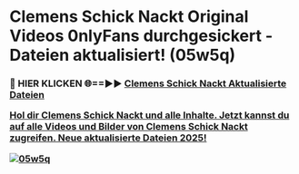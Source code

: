 # Clemens Schick Nackt Original Videos 0nlyFans durchgesickert - Dateien aktualisiert! (05w5q)

<h3>🔴 HIER KLICKEN 🌐==►► <a href="https://tinyurl.com/h6vf6nb8" rel="nofollow">Clemens Schick Nackt Aktualisierte Dateien

Hol dir Clemens Schick Nackt und alle Inhalte. Jetzt kannst du auf alle Videos und Bilder von Clemens Schick Nackt zugreifen. Neue aktualisierte Dateien 2025!

[![05w5q](https://i.imgur.com/sD4kR3V.gif)](https://tinyurl.com/h6vf6nb8)
